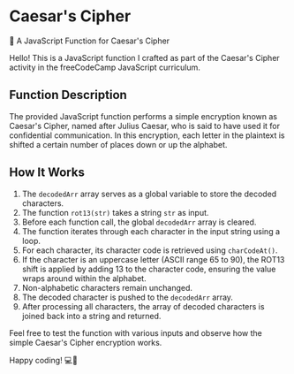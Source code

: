 # Caesar's Cipher

🔐 A JavaScript Function for Caesar's Cipher

Hello! This is a JavaScript function I crafted as part of the Caesar's Cipher activity in the freeCodeCamp JavaScript curriculum.

## Function Description

The provided JavaScript function performs a simple encryption known as Caesar's Cipher, named after Julius Caesar, who is said to have used it for confidential communication. In this encryption, each letter in the plaintext is shifted a certain number of places down or up the alphabet.

## How It Works

1. The `decodedArr` array serves as a global variable to store the decoded characters.
2. The function `rot13(str)` takes a string `str` as input.
3. Before each function call, the global `decodedArr` array is cleared.
4. The function iterates through each character in the input string using a loop.
5. For each character, its character code is retrieved using `charCodeAt()`.
6. If the character is an uppercase letter (ASCII range 65 to 90), the ROT13 shift is applied by adding 13 to the character code, ensuring the value wraps around within the alphabet.
7. Non-alphabetic characters remain unchanged.
8. The decoded character is pushed to the `decodedArr` array.
9. After processing all characters, the array of decoded characters is joined back into a string and returned.

Feel free to test the function with various inputs and observe how the simple Caesar's Cipher encryption works.

Happy coding! 💻🚀
